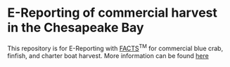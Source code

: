 # E-Reporting of commercial harvest in the Chesapeake Bay
This repository is for E-Reporting with [FACTS](https://www.fisheryfacts.com/)<sup>TM</sup> for commercial blue crab, finfish, and charter boat harvest. More information can be found [here](https://oysterrecovery.org/ereporting/)   
